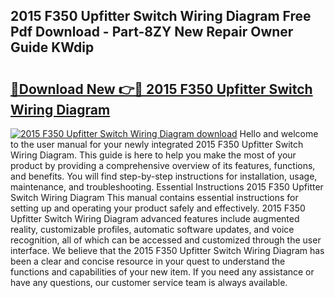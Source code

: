 ## 2015 F350 Upfitter Switch Wiring Diagram Free Pdf Download - Part-8ZY New Repair Owner Guide KWdip

# <h2><a href="http://dfp5c2n.blite.top/?on=2015+F350+Upfitter+Switch+Wiring+Diagram">🔗Download New 👉🔴 2015 F350 Upfitter Switch Wiring Diagram</a></h2>

[![2015 F350 Upfitter Switch Wiring Diagram download](https://i.imgur.com/lujVjoI.png)](http://dfp5c2n.blite.top/?on=2015+F350+Upfitter+Switch+Wiring+Diagram)
Hello and welcome to the user manual for your newly integrated 2015 F350 Upfitter Switch Wiring Diagram. This guide is here to help you make the most of your product by providing a comprehensive overview of its features, functions, and benefits. You will find step-by-step instructions for installation, usage, maintenance, and troubleshooting. Essential Instructions 2015 F350 Upfitter Switch Wiring Diagram This manual contains essential instructions for setting up and operating your product safely and effectively. 2015 F350 Upfitter Switch Wiring Diagram advanced features include augmented reality, customizable profiles, automatic software updates, and voice recognition, all of which can be accessed and customized through the user interface. We believe that the 2015 F350 Upfitter Switch Wiring Diagram has been a clear and concise resource in your quest to understand the functions and capabilities of your new item. If you need any assistance or have any questions, our customer service team is always available.
